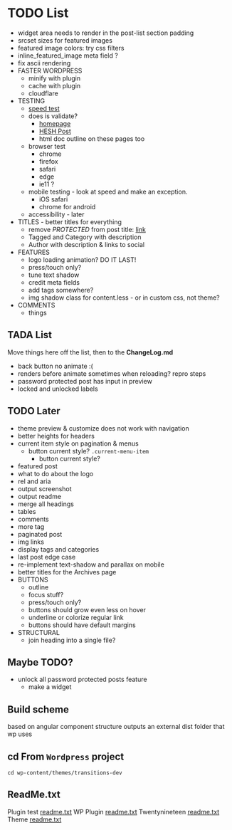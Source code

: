 # TODO List
- widget area needs to render in the post-list section padding
- srcset sizes for featured images
- featured image colors: try css filters
- inline_featured_image meta field ?
- fix ascii rendering
- FASTER WORDPRESS
	- minify with plugin
	- cache with plugin
	- cloudflare
- TESTING
	- [speed test](https://developers.google.com/speed/pagespeed/insights/?url=https%3A%2F%2Fbradford.digital%2F)
	- does is validate?
		- [homepage](https://validator.w3.org/nu/?doc=https%3A%2F%2Fbradford.digital%2F)
		- [HESH Post](https://validator.w3.org/nu/?showsource=yes&showoutline=yes&doc=https%3A%2F%2Fbradford.digital%2Fwordpress-syntax-highlighter-plugin%2F)
		- html doc outline on these pages too
	- browser test
		- chrome
		- firefox
		- safari
		- edge
		- ie11 ?
	- mobile testing - look at speed and make an exception.
		- iOS safari
		- chrome for android
	- accessibility - later
- TITLES - better titles for everything
	- remove _PROTECTED_ from post title: [link](https://www.templatemonster.com/help/wordpress-how-to-removechange-protected-prefix-for-password-protected-posts.html)
	- Tagged and Category with description
	- Author with description & links to social
- FEATURES
	- logo loading animation? DO IT LAST!
	- press/touch only?
	- tune text shadow
	- credit meta fields
	- add tags somewhere?
	- img shadow class for content.less - or in custom css, not theme?
- COMMENTS
	- things

## TADA List
Move things here off the list, then to the __ChangeLog.md__
- back button no animate :(
- renders before animate sometimes when reloading? repro steps
- password protected post has input in preview
- locked and unlocked labels


## TODO Later
- theme preview & customize does not work with navigation
- better heights for headers
- current item style on pagination & menus
	- button current style? `.current-menu-item`
		- button current style? 
- featured post 
- what to do about the logo
- rel and aria
- output screenshot
- output readme
- merge all headings
- tables
- comments
- more tag
- paginated post
- img links
- display tags and categories
- last post edge case
- re-implement text-shadow and parallax on mobile
- better titles for the Archives page
- BUTTONS
	- outline
	- focus stuff?
	- press/touch only?
	- buttons should grow even less on hover
	- underline or colorize regular link
	- buttons should have default margins
- STRUCTURAL
	- join heading into a single file?

## Maybe TODO?
- unlock all password protected posts feature
	- make a widget

## Build scheme
based on angular component structure
outputs an external dist folder that wp uses


## cd From `Wordpress` project
`cd wp-content/themes/transitions-dev`


## ReadMe.txt
Plugin test [readme.txt](https://generatewp.com/plugin-readme/?clone=test-plugin-readme-txt-file)
WP Plugin [readme.txt](https://wordpress.org/plugins/readme.txt)
Twentynineteen [readme.txt](https://github.com/WordPress/WordPress/blob/master/wp-content/themes/twentynineteen/readme.txt)
Theme [readme.txt](https://make.wordpress.org/themes/2015/04/29/a-revised-readme/)

